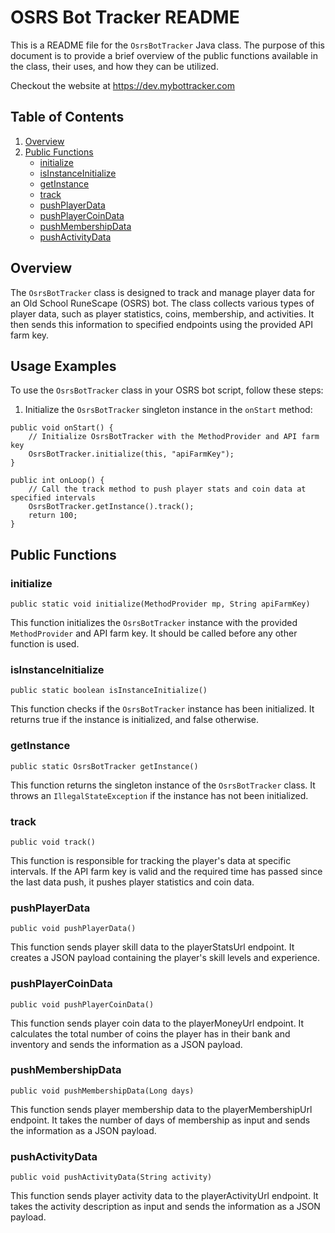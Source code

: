 # OSRS Bot Tracker README

This is a README file for the `OsrsBotTracker` Java class. The purpose of this document is to provide a brief overview of the public functions available in the class, their uses, and how they can be utilized.

Checkout the website at https://dev.mybottracker.com

## Table of Contents

1. [Overview](#overview)
2. [Public Functions](#public-functions)
    - [initialize](#initialize)
    - [isInstanceInitialize](#isinstanceinitialize)
    - [getInstance](#getinstance)
    - [track](#track)
    - [pushPlayerData](#pushplayerdata)
    - [pushPlayerCoinData](#pushplayercoindata)
    - [pushMembershipData](#pushmembershipdata)
    - [pushActivityData](#pushactivitydata)

## Overview

The `OsrsBotTracker` class is designed to track and manage player data for an Old School RuneScape (OSRS) bot. The class collects various types of player data, such as player statistics, coins, membership, and activities. It then sends this information to specified endpoints using the provided API farm key.

## Usage Examples

To use the `OsrsBotTracker` class in your OSRS bot script, follow these steps:

1. Initialize the `OsrsBotTracker` singleton instance in the `onStart` method:

```
public void onStart() {
    // Initialize OsrsBotTracker with the MethodProvider and API farm key
    OsrsBotTracker.initialize(this, "apiFarmKey");
}

public int onLoop() {
    // Call the track method to push player stats and coin data at specified intervals
    OsrsBotTracker.getInstance().track();
    return 100;
}
```



## Public Functions

### initialize

`public static void initialize(MethodProvider mp, String apiFarmKey)`

This function initializes the `OsrsBotTracker` instance with the provided `MethodProvider` and API farm key. It should be called before any other function is used.

### isInstanceInitialize

`public static boolean isInstanceInitialize()`

This function checks if the `OsrsBotTracker` instance has been initialized. It returns true if the instance is initialized, and false otherwise.

### getInstance

`public static OsrsBotTracker getInstance()`

This function returns the singleton instance of the `OsrsBotTracker` class. It throws an `IllegalStateException` if the instance has not been initialized.

### track

`public void track()`

This function is responsible for tracking the player's data at specific intervals. If the API farm key is valid and the required time has passed since the last data push, it pushes player statistics and coin data.

### pushPlayerData

`public void pushPlayerData()`

This function sends player skill data to the playerStatsUrl endpoint. It creates a JSON payload containing the player's skill levels and experience.

### pushPlayerCoinData

`public void pushPlayerCoinData()`

This function sends player coin data to the playerMoneyUrl endpoint. It calculates the total number of coins the player has in their bank and inventory and sends the information as a JSON payload.

### pushMembershipData

`public void pushMembershipData(Long days)`

This function sends player membership data to the playerMembershipUrl endpoint. It takes the number of days of membership as input and sends the information as a JSON payload.

### pushActivityData

`public void pushActivityData(String activity)`

This function sends player activity data to the playerActivityUrl endpoint. It takes the activity description as input and sends the information as a JSON payload.
